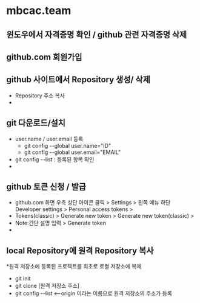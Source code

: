 # mbcac.team

## 윈도우에서 자격증명 확인 / github 관련 자격증명 삭제  

## github.com 회원가입  

## github 사이트에서 Repository 생성/ 삭제  
* Repository 주소 복사
* 
## git 다운로드/설치  
* user.name / user.email 등록
  + git config --global user.name="ID"
  + git config --global user.email="EMAIL"
* git config --list : 등록된 항목 확인
* 
## github 토큰 신청 / 발급  
* github.com 화면 우측 상단 아이콘 클릭 > Settings > 왼쪽 메뉴 하단 Developer settings > Personal access tokens >
* Tokens(classic) > Generate new token > Generate new token(classic) >
* Note:간단 설명 입력 > Generate token
* 
## local Repository에 원격 Repository 복사  
*원격 저장소에 등록된 프로젝트를 최초로 로컬 저장소에 복제
* git init
* git clone [원격 저장소 주소]
* git config --list <--origin 이라는 이름으로 원격 저장소의 주소가 등록

